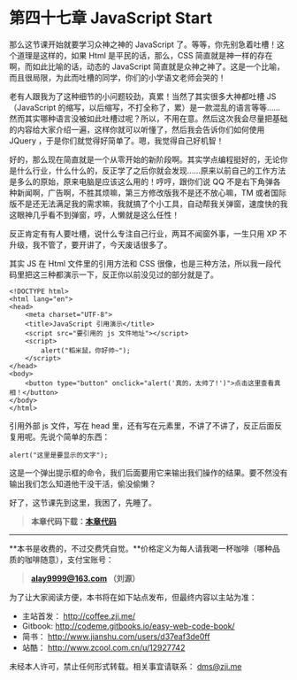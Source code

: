 第四十七章 JavaScript Start
===

那么这节课开始就要学习众神之神的 JavaScript 了。等等，你先别急着吐槽！这个道理是这样的，如果 Html 是平民的话，那么，CSS 简直就是神一样的存在啊，而如此比喻的话，动态的 JavaScript 简直就是众神之神了。这是一个比喻，而且很局限，为此而吐槽的同学，你们的小学语文老师会哭的！

老有人跟我为了这种细节的小问题较劲，真累！当然了其实很多大神都吐槽 JS（JavaScript 的缩写，以后缩写，不打全称了，累）是一款混乱的语言等等……然而其实哪种语言没被如此吐槽过呢？所以，不用在意。然后这次我会尽量把基础的内容给大家介绍一遍，这样你就可以听懂了，然后我会告诉你们如何使用 JQuery ，于是你们就觉得好简单了。嗯，我觉得自己好机智！

好的，那么现在简直就是一个从零开始的新阶段啊。其实学点编程挺好的，无论你是什么行业，什么什么的，反正学了之后你就会发现……原来以前自己的工作方法是多么的原始，原来电脑是应该这么用的！哼哼，跟你们说 QQ 不是右下角弹各种新闻啊，广告啊，不胜其烦嘛，第三方修改版我不是还不放心嘛，TM 或者国际版不是还无法满足我的需求嘛，我就搞了个小工具，自动帮我关弹窗，速度快的我这眼神几乎看不到弹窗，哼，人懒就是这么任性！

反正肯定有有人要吐槽，说什么专注自己行业，两耳不闻窗外事，一生只用 XP 不升级，我不管了，要开讲了，今天废话很多了。

其实 JS 在 Html 文件里的引用方法和 CSS 很像，也是三种方法，所以我一段代码里把这三种都演示一下，反正你以前没见过的部分就是了。

```
<!DOCTYPE html>
<html lang="en">
<head>
	<meta charset="UTF-8">
	<title>JavaScript 引用演示</title>
	<script src="要引用的 js 文件地址"></script>
	<script>
		alert("稻米鼠，你好帅~");
	</script>
</head>
<body>
	<button type="button" onclick="alert('真的，太帅了!')">点击这里查看真相！</button>
</body>
</html>
```

引用外部 js 文件，写在 head 里，还有写在元素里，不讲了不讲了，反正后面反复用呢。先说个简单的东西：

```
alert("这里是要显示的文字");
```

这是一个弹出提示框的命令，我们后面要用它来输出我们操作的结果。要不然没有输出我们怎么知道他干没干活，偷没偷懒？

好了，这节课先到这里，我困了，先睡了。

> **本章代码下载：[本章代码](http://coffee.zji.me/show-code/47.zip)**

---

**本书是收费的，不过交费凭自觉。**价格定义为每人请我喝一杯咖啡（哪种品质的咖啡随意），支付宝账号：

> **alay9999@163.com  （刘源）**

为了让大家阅读方便，本书将在如下站点发布，但最终内容以主站为准：

* 主站首发： http://coffee.zji.me/
* Gitbook: http://codeme.gitbooks.io/easy-web-code-book/
* 简书： http://www.jianshu.com/users/d37eaf3de0ff
* 站酷： http://www.zcool.com.cn/u/12927742

未经本人许可，禁止任何形式转载。相关事宜请联系： dms@zji.me